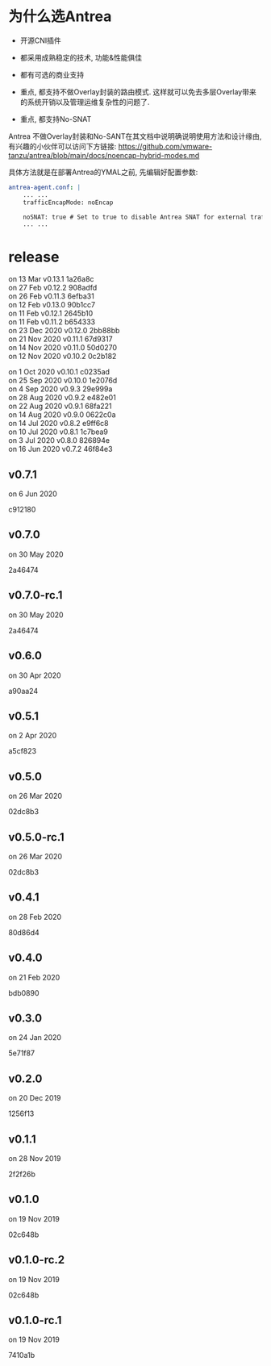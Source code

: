 
# 为什么选Antrea

- 开源CNI插件

- 都采用成熟稳定的技术, 功能&性能俱佳

- 都有可选的商业支持

- 重点, 都支持不做Overlay封装的路由模式. 这样就可以免去多层Overlay带来的系统开销以及管理运维复杂性的问题了.

- 重点, 都支持No-SNAT


Antrea 不做Overlay封装和No-SANT在其文档中说明确说明使用方法和设计缘由, 
有兴趣的小伙伴可以访问下方链接:
https://github.com/vmware-tanzu/antrea/blob/main/docs/noencap-hybrid-modes.md

具体方法就是在部署Antrea的YMAL之前, 先编辑好配置参数:

```yaml
antrea-agent.conf: |
    ... ...
    trafficEncapMode: noEncap

    noSNAT: true # Set to true to disable Antrea SNAT for external traffic
    ... ...
```


# release


on 13 Mar
v0.13.1
1a26a8c  
on 27 Feb
v0.12.2
908adfd  
on 26 Feb
v0.11.3
6efba31  
on 12 Feb
v0.13.0
90b1cc7  
on 11 Feb
v0.12.1
2645b10  
on 11 Feb
v0.11.2
b654333  
on 23 Dec 2020
v0.12.0
2bb88bb  
on 21 Nov 2020
v0.11.1
67d9317  
on 14 Nov 2020
v0.11.0
50d0270  
on 12 Nov 2020
v0.10.2
0c2b182  

on 1 Oct 2020
v0.10.1
c0235ad  
on 25 Sep 2020
v0.10.0
1e2076d  
on 4 Sep 2020
v0.9.3
29e999a  
on 28 Aug 2020
v0.9.2
e482e01  
on 22 Aug 2020
v0.9.1
68fa221  
on 14 Aug 2020
v0.9.0
0622c0a  
on 14 Jul 2020
v0.8.2
e9ff6c8  
on 10 Jul 2020
v0.8.1
1c7bea9  
on 3 Jul 2020
v0.8.0
826894e  
on 16 Jun 2020
v0.7.2
46f84e3  

## v0.7.1

on 6 Jun 2020

c912180  

## v0.7.0

on 30 May 2020

2a46474  

## v0.7.0-rc.1

on 30 May 2020

2a46474 

## v0.6.0

on 30 Apr 2020

a90aa24  

## v0.5.1

on 2 Apr 2020
 
a5cf823

## v0.5.0

on 26 Mar 2020
 
02dc8b3  

## v0.5.0-rc.1

on 26 Mar 2020
 
02dc8b3

## v0.4.1

on 28 Feb 2020
 
80d86d4

## v0.4.0

on 21 Feb 2020
 
bdb0890

## v0.3.0

on 24 Jan 2020
 
5e71f87  

## v0.2.0

on 20 Dec 2019

1256f13 

## v0.1.1

on 28 Nov 2019

2f2f26b  

## v0.1.0

on 19 Nov 2019

02c648b

## v0.1.0-rc.2

on 19 Nov 2019

02c648b 

## v0.1.0-rc.1

on 19 Nov 2019

7410a1b  